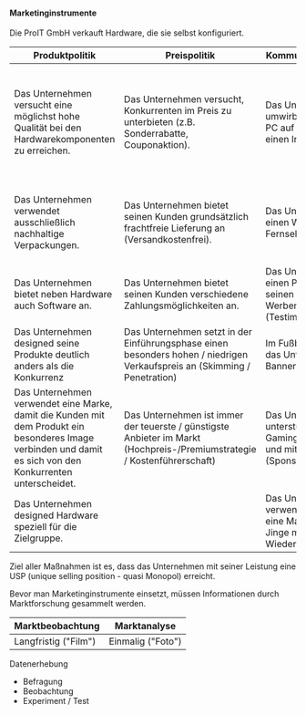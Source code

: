 #### Marketinginstrumente
Die ProIT GmbH verkauft Hardware, die sie selbst konfiguriert.

| **Produktpolitik**                                                                                                                                          | **Preispolitik**                                                                                                          | **Kommunikationspolitik**                                                                      | **Distributionspolitik**                                                                                                                                   |
| ----------------------------------------------------------------------------------------------------------------------------------------------------------- | ------------------------------------------------------------------------------------------------------------------------- | ---------------------------------------------------------------------------------------------- | ---------------------------------------------------------------------------------------------------------------------------------------------------------- |
| Das Unternehmen versucht eine möglichst hohe Qualität bei den Hardwarekomponenten zu erreichen.                                                             | Das Unternehmen versucht, Konkurrenten im Preis zu unterbieten (z.B. Sonderrabatte, Couponaktion).                        | Das Unternehmen umwirbt seinen neuen PC auf Plakaten / setzt einen Influenzer ein.             | Das Unternehmen vertreibt seine PCs über einen eigenen Webshop und über eigene Filialen bzw über selbstständige Absatzhelfer (z.B. Groß- und Einzelhandel) |
| Das Unternehmen verwendet ausschließlich nachhaltige Verpackungen.                                                                                          | Das Unternehmen bietet seinen Kunden grundsätzlich frachtfreie Lieferung an (Versandkostenfrei).                          | Das Unternehmen setzt einen Werbespot im Fernsehen ein.                                        | Das Unternehmen nutzt Franchiser (selbstständige Unternehmen, die eine hohe Abhängigkeit vom Hersteller haben).                                            |
| Das Unternehmen bietet neben Hardware auch Software an.                                                                                                     | Das Unternehmen bietet seinen Kunden verschiedene Zahlungsmöglichkeiten an.                                               | Das Unternehmen setzt einen Prominenten in seinen Werbemaßnahmen ein (Testimonial).            | Das Unternehmen nutzt Shop in Shop Systeme.                                                                                                                |
| Das Unternehmen designed seine Produkte deutlich anders als die Konkurrenz                                                                                  | Das Unternehmen setzt in der Einführungsphase einen besonders hohen / niedrigen Verkaufspreis an (Skimming / Penetration) | Im Fußballstadion setzt das Unternehmen eine Bannerwerbung ein.                                | Das Unternehmen nutzt Rack-Jobber                                                                                                                          |
| Das Unternehmen verwendet eine Marke, damit die Kunden mit dem Produkt ein besonderes Image verbinden und damit es sich von den Konkurrenten unterscheidet. | Das Unternehmen ist immer der teuerste / günstigste Anbieter im Markt (Hochpreis-/Premiumstrategie / Kostenführerschaft)  | Das Unternehmen unterstützt Gamingevents finanziell und mit Produkten (Sponsoring).            |                                                                                                                                                            |
| Das Unternehmen designed Hardware speziell für die Zielgruppe.                                                                                              |                                                                                                                           | Das Unternehmen verwendet ein Logo, eine Marke und einen Jinge mit hohem Wiedererkennungswert. |                                                                                                                                                            |
Ziel aller Maßnahmen ist es, dass das Unternehmen mit seiner Leistung eine USP (unique selling position - quasi Monopol) erreicht.

Bevor man Marketinginstrumente einsetzt, müssen Informationen durch Marktforschung gesammelt werden. 

| **Marktbeobachtung** | **Marktanalyse**  |
| -------------------- | ----------------- |
| Langfristig ("Film") | Einmalig ("Foto") |
Datenerhebung
- Befragung
- Beobachtung
- Experiment / Test
